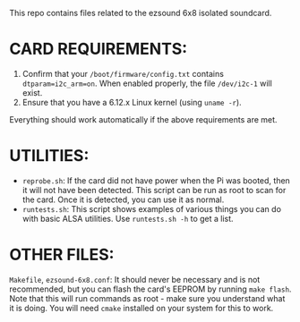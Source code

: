 This repo contains files related to the ezsound 6x8 isolated soundcard.

# CARD REQUIREMENTS:

1. Confirm that your `/boot/firmware/config.txt` contains `dtparam=i2c_arm=on`. When enabled properly, the file `/dev/i2c-1` will exist.
2. Ensure that you have a 6.12.x Linux kernel (using `uname -r`).

Everything should work automatically if the above requirements are met.

# UTILITIES:

* `reprobe.sh`: If the card did not have power when the Pi was booted, then it will not have been detected. This script can be run as root to scan for the card. Once it is detected, you can use it as normal.
* `runtests.sh`: This script shows examples of various things you can do with basic ALSA utilities. Use `runtests.sh -h` to get a list.

# OTHER FILES:

`Makefile`, `ezsound-6x8.conf`: It should never be necessary and is not recommended, but you can flash the card's EEPROM by running `make flash`. Note that this will run commands as root - make sure you understand what it is doing. You will need `cmake` installed on your system for this to work. 
